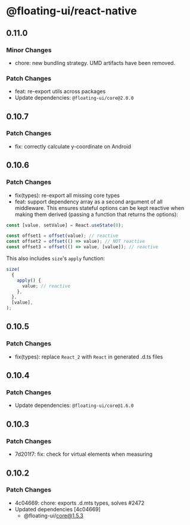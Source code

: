 # @floating-ui/react-native

## 0.11.0

### Minor Changes

- chore: new bundling strategy. UMD artifacts have been removed.

### Patch Changes

- feat: re-export utils across packages
- Update dependencies: `@floating-ui/core@2.0.0`

## 0.10.7

### Patch Changes

- fix: correctly calculate y-coordinate on Android

## 0.10.6

### Patch Changes

- fix(types): re-export all missing core types
- feat: support dependency array as a second argument of all middleware. This ensures stateful options can be kept reactive when making them derived (passing a function that returns the options):

```js
const [value, setValue] = React.useState(0);

const offset1 = offset(value); // reactive
const offset2 = offset(() => value); // NOT reactive
const offset3 = offset(() => value, [value]); // reactive
```

This also includes `size`'s `apply` function:

```js
size(
  {
    apply() {
      value; // reactive
    },
  },
  [value],
);
```

## 0.10.5

### Patch Changes

- fix(types): replace `React_2` with `React` in generated .d.ts files

## 0.10.4

### Patch Changes

- Update dependencies: `@floating-ui/core@1.6.0`

## 0.10.3

### Patch Changes

- 7d201f7: fix: check for virtual elements when measuring

## 0.10.2

### Patch Changes

- 4c04669: chore: exports .d.mts types, solves #2472
- Updated dependencies [4c04669]
  - @floating-ui/core@1.5.3

